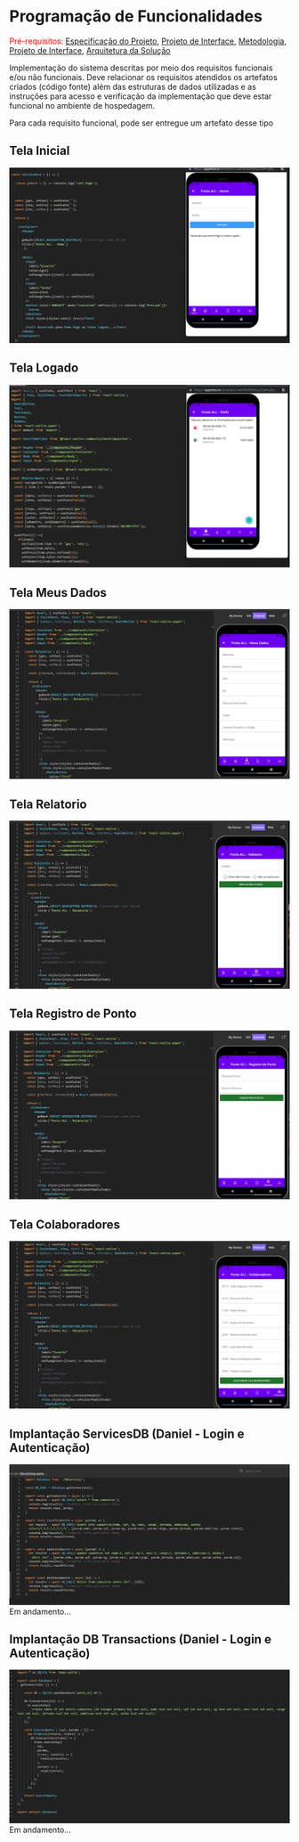 # Programação de Funcionalidades

<span style="color:red">Pré-requisitos: <a href="2-Especificação do Projeto.md"> Especificação do Projeto</a></span>, <a href="3-Projeto de Interface.md"> Projeto de Interface</a>, <a href="4-Metodologia.md"> Metodologia</a>, <a href="3-Projeto de Interface.md"> Projeto de Interface</a>, <a href="5-Arquitetura da Solução.md"> Arquitetura da Solução</a>

Implementação do sistema descritas por meio dos requisitos funcionais e/ou não funcionais. Deve relacionar os requisitos atendidos os artefatos criados (código fonte) além das estruturas de dados utilizadas e as instruções para acesso e verificação da implementação que deve estar funcional no ambiente de hospedagem.

Para cada requisito funcional, pode ser entregue um artefato desse tipo


## Tela Inicial

![Tela Home - Ponto ALL](img/DNA/V1.0.0/Tela%20Home.png)

## Tela Logado

![Tela Logado - Ponto ALL](img/DNA/V1.0.0/Tela%20Perfil%20-%20V1.0.0.png)

## Tela Meus Dados

![Tela Meus Dados - Ponto ALL](img/DNA/V1.0.0/Tela%20Meus%20Dados%20-%20V1.0.0.png)

## Tela Relatorio

![TTela Relatorio - Ponto ALL](img/DNA/V1.0.0/Tela%20Relatorio%20-%20V1.0.0.png)

## Tela Registro de Ponto

![Tela Registro de Ponto - Ponto ALL](img/DNA/V1.0.0/Tela%20Registro%20Ponto%20-%20V1.0.0.png)


## Tela Colaboradores

![ela Colaboradores - Ponto ALL](img/DNA/V1.0.0/Tela%20Colaboradores%20-%20V1.0.0.png)

## Implantação ServicesDB (Daniel - Login e Autenticação)

![ela Colaboradores - Ponto ALL](img/DNA/V1.0.0/CadastroServicesDB.png)
Em andamento...

## Implantação DB Transactions (Daniel - Login e Autenticação)

![ela Colaboradores - Ponto ALL](img/DNA/V1.0.0/DBTransactions.png)
Em andamento...



